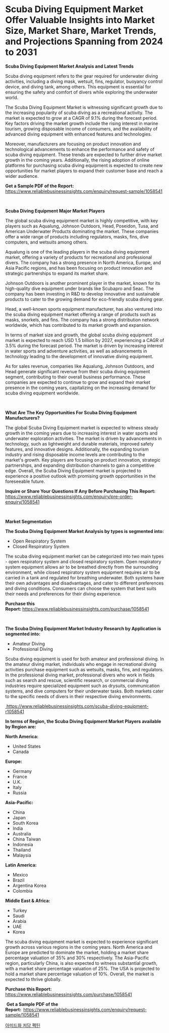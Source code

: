<p><h1>Scuba Diving Equipment Market Offer Valuable Insights into Market Size, Market Share, Market Trends, and Projections Spanning from 2024 to 2031</h1></p><p><strong>Scuba Diving Equipment Market Analysis and Latest Trends</strong></p>
<p><p>Scuba diving equipment refers to the gear required for underwater diving activities, including a diving mask, wetsuit, fins, regulator, buoyancy control device, and diving tank, among others. This equipment is essential for ensuring the safety and comfort of divers while exploring the underwater world.</p><p>The Scuba Diving Equipment Market is witnessing significant growth due to the increasing popularity of scuba diving as a recreational activity. The market is expected to grow at a CAGR of 9.1% during the forecast period. Key factors driving the market growth include the rising interest in marine tourism, growing disposable income of consumers, and the availability of advanced diving equipment with enhanced features and technologies.</p><p>Moreover, manufacturers are focusing on product innovation and technological advancements to enhance the performance and safety of scuba diving equipment. These trends are expected to further drive market growth in the coming years. Additionally, the rising adoption of online platforms for purchasing scuba diving equipment is expected to create new opportunities for market players to expand their customer base and reach a wider audience.</p></p>
<p><strong>Get a Sample PDF of the Report:&nbsp;</strong> <a href="https://www.reliablebusinessinsights.com/enquiry/request-sample/1058541">https://www.reliablebusinessinsights.com/enquiry/request-sample/1058541</a></p>
<p>&nbsp;</p>
<p><strong>Scuba Diving Equipment Major Market Players</strong></p>
<p><p>The global scuba diving equipment market is highly competitive, with key players such as Aqualung, Johnson Outdoors, Head, Poseidon, Tusa, and American Underwater Products dominating the market. These companies offer a wide range of products including regulators, masks, fins, dive computers, and wetsuits among others.</p><p>Aqualung is one of the leading players in the scuba diving equipment market, offering a variety of products for recreational and professional divers. The company has a strong presence in North America, Europe, and Asia Pacific regions, and has been focusing on product innovation and strategic partnerships to expand its market share.</p><p>Johnson Outdoors is another prominent player in the market, known for its high-quality dive equipment under brands like Scubapro and Seac. The company has been investing in R&D to develop innovative and sustainable products to cater to the growing demand for eco-friendly scuba diving gear.</p><p>Head, a well-known sports equipment manufacturer, has also ventured into the scuba diving equipment market offering a range of products such as masks, snorkels, and fins. The company has a strong distribution network worldwide, which has contributed to its market growth and expansion.</p><p>In terms of market size and growth, the global scuba diving equipment market is expected to reach USD 1.5 billion by 2027, experiencing a CAGR of 3.5% during the forecast period. The market is driven by increasing interest in water sports and adventure activities, as well as advancements in technology leading to the development of innovative diving equipment.</p><p>As for sales revenue, companies like Aqualung, Johnson Outdoors, and Head generate significant revenue from their scuba diving equipment segment, contributing to their overall business performance. These companies are expected to continue to grow and expand their market presence in the coming years, capitalizing on the increasing demand for scuba diving equipment worldwide.</p></p>
<p>&nbsp;</p>
<p><strong>What Are The Key Opportunities For Scuba Diving Equipment Manufacturers?</strong></p>
<p><p>The global Scuba Diving Equipment market is expected to witness steady growth in the coming years due to increasing interest in water sports and underwater exploration activities. The market is driven by advancements in technology, such as lightweight and durable materials, improved safety features, and innovative designs. Additionally, the expanding tourism industry and rising disposable income levels are contributing to the market's growth. Key players are focusing on product innovation, strategic partnerships, and expanding distribution channels to gain a competitive edge. Overall, the Scuba Diving Equipment market is projected to experience a positive outlook with promising growth opportunities in the foreseeable future.</p></p>
<p><strong>Inquire or Share Your Questions If Any Before Purchasing This Report:</strong> <a href="https://www.reliablebusinessinsights.com/enquiry/pre-order-enquiry/1058541">https://www.reliablebusinessinsights.com/enquiry/pre-order-enquiry/1058541</a></p>
<p>&nbsp;</p>
<p><strong>Market Segmentation</strong></p>
<p><strong>The Scuba Diving Equipment Market Analysis by types is segmented into:</strong></p>
<p><ul><li>Open Respiratory System</li><li>Closed Respiratory System</li></ul></p>
<p><p>The scuba diving equipment market can be categorized into two main types - open respiratory system and closed respiratory system. Open respiratory system equipment allows air to be breathed directly from the surrounding environment, while closed respiratory system equipment requires air to be carried in a tank and regulated for breathing underwater. Both systems have their own advantages and disadvantages, and cater to different preferences and diving conditions. Consumers can choose the system that best suits their needs and preferences for their diving experience.</p></p>
<p><strong>Purchase this Report:&nbsp;</strong><a href="https://www.reliablebusinessinsights.com/purchase/1058541">https://www.reliablebusinessinsights.com/purchase/1058541</a></p>
<p>&nbsp;</p>
<p><strong>The Scuba Diving Equipment Market Industry Research by Application is segmented into:</strong></p>
<p><ul><li>Amateur Diving</li><li>Professional Diving</li></ul></p>
<p><p>Scuba diving equipment is used for both amateur and professional diving. In the amateur diving market, individuals who engage in recreational diving activities purchase equipment such as wetsuits, masks, fins, and regulators. In the professional diving market, professional divers who work in fields such as search and rescue, scientific research, or commercial diving industries require specialized equipment such as drysuits, communication systems, and dive computers for their underwater tasks. Both markets cater to the specific needs of divers in their respective diving environments.</p></p>
<p><a href="https://www.reliablebusinessinsights.com/scuba-diving-equipment-r1058541">&nbsp;https://www.reliablebusinessinsights.com/scuba-diving-equipment-r1058541</a></p>
<p><strong>In terms of Region, the Scuba Diving Equipment Market Players available by Region are:</strong></p>
<p>
    <p> <strong> North America: </strong>
        <ul>
            <li>United States</li>
            <li>Canada</li>
        </ul>
        </p> 
    <p> <strong> Europe: </strong>
        <ul>
            <li>Germany</li>
            <li>France</li>
            <li>U.K.</li>
            <li>Italy</li>
            <li>Russia</li>
        </ul>
        </p> 
    <p> <strong> Asia-Pacific: </strong>
        <ul>
            <li>China</li>
            <li>Japan</li>
            <li>South Korea</li>
            <li>India</li>
            <li>Australia</li>
            <li>China Taiwan</li>
            <li>Indonesia</li>
            <li>Thailand</li>
            <li>Malaysia</li>
        </ul>
        </p> 
    <p> <strong> Latin America: </strong>
        <ul>
            <li>Mexico</li>
            <li>Brazil</li>
            <li>Argentina Korea</li>
            <li>Colombia</li>
        </ul>
        </p> 
    <p> <strong> Middle East & Africa: </strong>
        <ul>
            <li>Turkey</li>
            <li>Saudi</li>
            <li>Arabia</li>
            <li>UAE</li>
            <li>Korea</li>
        </ul>
    </p>
    </p>
<p><p>The scuba diving equipment market is expected to experience significant growth across various regions in the coming years. North America and Europe are predicted to dominate the market, holding a market share percentage valuation of 35% and 30% respectively. The Asia-Pacific region, particularly China, is also expected to witness substantial growth, with a market share percentage valuation of 25%. The USA is projected to hold a market share percentage valuation of 10%. Overall, the market is expected to thrive globally.</p></p>
<p><strong>Purchase this Report: </strong><a href="https://www.reliablebusinessinsights.com/purchase/1058541">https://www.reliablebusinessinsights.com/purchase/1058541</a></p>
<p>&nbsp;<strong>Get a Sample PDF of the Report:&nbsp;&nbsp;</strong><a href="https://www.reliablebusinessinsights.com/enquiry/request-sample/1058541">https://www.reliablebusinessinsights.com/enquiry/request-sample/1058541</a></p>
<p><strong></strong></p>
<p><p><a href="https://github.com/DavidRobb19/Market-Research-Report-List-1/blob/main/2325696173430.md">아미드화 저당 펙틴</a></p></p>